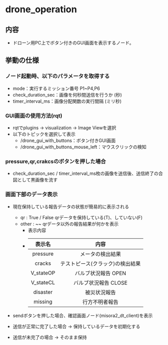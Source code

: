 # drone_operation
## 内容
 - ドローン用PC上でボタン付きのGUI画面を表示するノード。
## 挙動の仕様
### ノード起動時、以下のパラメータを取得する
 - mode：実行するミッション番号 P1~P4,P6
 - check_duration_sec：画像を何秒間送信を行うか (秒)
 - timer_interval_ms：画像分配関数の実行間隔 (ミリ秒)
### GUI画面の使用方法(rqt)
 - rqtでplugins -> visualization -> Image Viewを選択
 - 以下のトピックを選択して表示
    - /drone_gui_with_buttons：ボタン付きGUI画面
    - /drone_gui_with_buttons_mouse_left：マウスクリックの検知

### pressure,qr,crakcsのボタンを押した場合
 - check_duration_sec / timer_interval_ms枚の画像を送信後、送信終了の合図として黒画像を流す
### 画面下部のデータ表示
 - 現在保持している報告データの状態が簡易的に表示される
    - qr : True / False  qrデータを保持している(T)、していない(F)
    - other : ~~ qrデータ以外の報告結果が何かを表示
        - 表示内容
        - | 表示名 | 内容 |
            | :----: | :----: |
            | pressure | メータの検出結果 |
            | cracks | テストピース(クラック)の検出結果 |
            | V_stateOP | バルブ状況報告 OPEN |
            | V_stateCL | バルブ状況報告 CLOSE |
            | disaster | 被災状況報告 |
            | missing | 行方不明者報告 |

- sendボタンを押した場合、確認画面ノード(misora2_dt_client)を表示
- 送信が正常に完了した場合 -> 保持しているデータを初期化する
- 送信が未完了の場合 -> そのまま保持